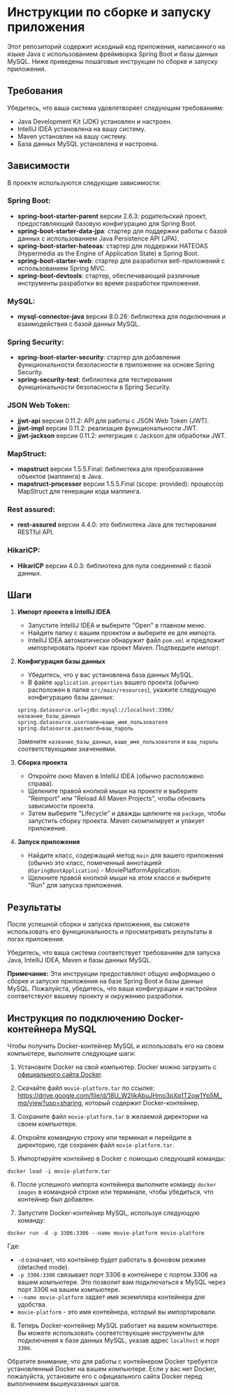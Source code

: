 # Инструкции по сборке и запуску приложения

Этот репозиторий содержит исходный код приложения, написанного на языке Java с использованием фреймворка Spring Boot и базы данных MySQL. Ниже приведены пошаговые инструкции по сборке и запуску приложения.

## Требования

Убедитесь, что ваша система удовлетворяет следующим требованиям:

- Java Development Kit (JDK) установлен и настроен.
- IntelliJ IDEA установлена на вашу систему.
- Maven установлен на вашу систему.
- База данных MySQL установлена и настроена.

## Зависимости

В проекте используются следующие зависимости:

### Spring Boot:

- **spring-boot-starter-parent** версии 2.6.3: родительский проект, предоставляющий базовую конфигурацию для Spring Boot.
- **spring-boot-starter-data-jpa**: стартер для поддержки работы с базой данных с использованием Java Persistence API (JPA).
- **spring-boot-starter-hateoas**: стартер для поддержки HATEOAS (Hypermedia as the Engine of Application State) в Spring Boot.
- **spring-boot-starter-web**: стартер для разработки веб-приложений с использованием Spring MVC.
- **spring-boot-devtools**: стартер, обеспечивающий различные инструменты разработки во время разработки приложения.

### MySQL:

- **mysql-connector-java** версии 8.0.26: библиотека для подключения и взаимодействия с базой данных MySQL.

### Spring Security:

- **spring-boot-starter-security**: стартер для добавления функциональности безопасности в приложение на основе Spring Security.
- **spring-security-test**: библиотека для тестирования функциональности безопасности в Spring Security.

### JSON Web Token:

- **jjwt-api** версии 0.11.2: API для работы с JSON Web Token (JWT).
- **jjwt-impl** версии 0.11.2: реализация функциональности JWT.
- **jjwt-jackson** версии 0.11.2: интеграция с Jackson для обработки JWT.

### MapStruct:

- **mapstruct** версии 1.5.5.Final: библиотека для преобразования объектов (маппинга) в Java.
- **mapstruct-processor** версии 1.5.5.Final (scope: provided): процессор MapStruct для генерации кода маппинга.

### Rest assured:

- **rest-assured** версии 4.4.0: это библиотека Java для тестирования RESTful API.

### HikariCP:

- **HikariCP** версии 4.0.3: библиотека для пула соединений с базой данных.

## Шаги

1. **Импорт проекта в IntelliJ IDEA**
   - Запустите IntelliJ IDEA и выберите "Open" в главном меню.
   - Найдите папку с вашим проектом и выберите ее для импорта.
   - IntelliJ IDEA автоматически обнаружит файл `pom.xml` и предложит импортировать проект как проект Maven. Подтвердите импорт.

2. **Конфигурация базы данных**
   - Убедитесь, что у вас установлена база данных MySQL.
   - В файле `application.properties` вашего проекта (обычно расположен в папке `src/main/resources`), укажите следующую конфигурацию базы данных:
   ```
   spring.datasource.url=jdbc:mysql://localhost:3306/название_базы_данных
   spring.datasource.username=ваше_имя_пользователя
   spring.datasource.password=ваш_пароль
   ```
   Замените `название_базы_данных`, `ваше_имя_пользователя` и `ваш_пароль` соответствующими значениями.

3. **Сборка проекта**
   - Откройте окно Maven в IntelliJ IDEA (обычно расположено справа).
   - Щелкните правой кнопкой мыши на проекте и выберите "Reimport" или "Reload All Maven Projects", чтобы обновить зависимости проекта.
   - Затем выберите "Lifecycle" и дважды щелкните на `package`, чтобы запустить сборку проекта. Maven скомпилирует и упакует приложение.

4. **Запуск приложения**
   - Найдите класс, содержащий метод `main` для вашего приложения (обычно это класс, помеченный аннотацией `@SpringBootApplication`) - MoviePlatformApplication.
   - Щелкните правой кнопкой мыши на этом классе и выберите "Run" для запуска приложения.

## Результаты

После успешной сборки и запуска приложения, вы сможете использовать его функциональность и просматривать результаты в логах приложения.

Убедитесь, что ваша система соответствует требованиям для запуска Java, IntelliJ IDEA, Maven и базы данных MySQL.

**Примечание:** Эти инструкции предоставляют общую информацию о сборке и запуске приложения на базе Spring Boot и базы данных MySQL. Пожалуйста, убедитесь, что ваши конфигурации и настройки соответствуют вашему проекту и окружению разработки.



## Инструкция по подключению Docker-контейнера MySQL

Чтобы получить Docker-контейнер MySQL и использовать его на своем компьютере, выполните следующие шаги:

1. Установите Docker на свой компьютер. Docker можно загрузить с [официального сайта Docker](https://www.docker.com/get-started).

2. Скачайте файл `movie-platform.tar` по ссылке: https://drive.google.com/file/d/18U_W2ljkAbuJHmo3pXq1T2ow1Yp5M_mq/view?usp=sharing, который содержит Docker-контейнер.

3. Сохраните файл `movie-platform.tar` в желаемой директории на своем компьютере.

4. Откройте командную строку или терминал и перейдите в директорию, где сохранен файл `movie-platform.tar`.

5. Импортируйте контейнер в Docker с помощью следующей команды:

```
docker load -i movie-platform.tar
```

6. После успешного импорта контейнера выполните команду `docker images` в командной строке или терминале, чтобы убедиться, что контейнер был добавлен.

7. Запустите Docker-контейнер MySQL, используя следующую команду:

```
docker run -d -p 3306:3306 --name movie-platform movie-platform
```

Где:
- `-d` означает, что контейнер будет работать в фоновом режиме (detached mode).
- `-p 3306:3306` связывает порт 3306 в контейнере с портом 3306 на вашем компьютере. Это позволит вам подключаться к MySQL через порт 3306 на вашем компьютере.
- `--name movie-platform` задает имя экземпляра контейнера для удобства.
- `movie-platform` - это имя контейнера, который вы импортировали.

8. Теперь Docker-контейнер MySQL работает на вашем компьютере. Вы можете использовать соответствующие инструменты для подключения к базе данных MySQL, указав адрес `localhost` и порт `3306`.

Обратите внимание, что для работы с контейнером Docker требуется установленный Docker на вашем компьютере. Если у вас нет Docker, пожалуйста, установите его с официального сайта Docker перед выполнением вышеуказанных шагов.
